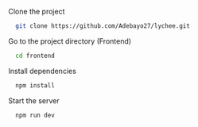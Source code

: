 Clone the project

```bash
  git clone https://github.com/Adebayo27/lychee.git
```

Go to the project directory (Frontend)

```bash
  cd frontend
```

Install dependencies

```bash
  npm install
```

Start the server

```bash
  npm run dev
```